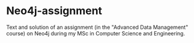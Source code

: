 # Neo4j-assignment
Text and solution of an assignment (in the "Advanced Data Management" course) on Neo4j during my MSc in Computer Science and Engineering.
